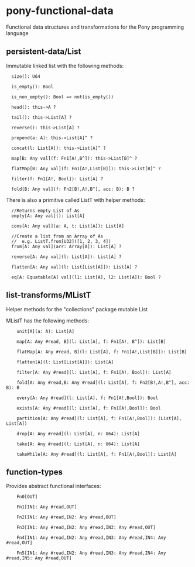 # pony-functional-data
Functional data structures and transformations for the Pony programming language


## persistent-data/List

Immutable linked list with the following methods:
```
  size(): U64

  is_empty(): Bool

  is_non_empty(): Bool => not(is_empty())

  head(): this->A ?

  tail(): this->List[A] ?

  reverse(): this->List[A] ?

  prepend(a: A): this->List[A]^ ?

  concat(l: List[A]): this->List[A]^ ?

  map[B: Any val](f: Fn1[A!,B^]): this->List[B]^ ?

  flatMap[B: Any val](f: Fn1[A!,List[B]]): this->List[B]^ ?

  filter(f: Fn1[A!, Bool]): List[A] ?

  fold[B: Any val](f: Fn2[B!,A!,B^], acc: B): B ?

```

There is also a primitive called ListT with helper methods:
```
  //Returns empty List of As
  empty[A: Any val](): List[A]

  cons[A: Any val](a: A, t: List[A]): List[A]

  //Create a list from an Array of As
  //  e.g. ListT.from[U32]([1, 2, 3, 4])
  from[A: Any val](arr: Array[A]): List[A] ?

  reverse[A: Any val](l: List[A]): List[A] ?

  flatten[A: Any val](l: List[List[A]]): List[A] ?

  eq[A: Equatable[A] val](l1: List[A], l2: List[A]): Bool ?

```

## list-transforms/MListT

Helper methods for the "collections" package mutable List

MListT has the following methods:

```
    unit[A](a: A): List[A]

    map[A: Any #read, B](l: List[A], f: Fn1[A!, B^]): List[B]

    flatMap[A: Any #read, B](l: List[A], f: Fn1[A!,List[B]]): List[B]

    flatten[A](l: List[List[A]]): List[A]

    filter[A: Any #read](l: List[A], f: Fn1[A!, Bool]): List[A]

    fold[A: Any #read,B: Any #read](l: List[A], f: Fn2[B!,A!,B^], acc: B): B

    every[A: Any #read](l: List[A], f: Fn1[A!,Bool]): Bool

    exists[A: Any #read](l: List[A], f: Fn1[A!,Bool]): Bool
  
    partition[A: Any #read](l: List[A], f: Fn1[A!,Bool]): (List[A], List[A])

    drop[A: Any #read](l: List[A], n: U64): List[A]

    take[A: Any #read](l: List[A], n: U64): List[A]

    takeWhile[A: Any #read](l: List[A], f: Fn1[A!,Bool]): List[A]
```

## function-types

Provides abstract functional interfaces:
```
    Fn0[OUT]

    Fn1[IN1: Any #read,OUT]

    Fn2[IN1: Any #read,IN2: Any #read,OUT]

    Fn3[IN1: Any #read,IN2: Any #read,IN3: Any #read,OUT]

    Fn4[IN1: Any #read,IN2: Any #read,IN3: Any #read,IN4: Any #read,OUT]

    Fn5[IN1: Any #read,IN2: Any #read,IN3: Any #read,IN4: Any #read,IN5: Any #read,OUT]
```